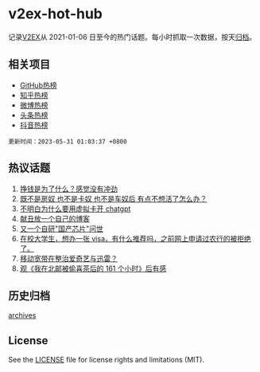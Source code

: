 # v2ex-hot-hub

 记录[V2EX](https://www.v2ex.com/)从 2021-01-06 日至今的热门话题。每小时抓取一次数据，按天[归档](archives)。
 
 ## 相关项目

- [GitHub热榜](https://github.com/lonnyzhang423/github-hot-hub)
- [知乎热榜](https://github.com/lonnyzhang423/zhihu-hot-hub)
- [微博热榜](https://github.com/lonnyzhang423/weibo-hot-hub)
- [头条热榜](https://github.com/lonnyzhang423/toutiao-hot-hub)
- [抖音热榜](https://github.com/lonnyzhang423/douyin-hot-hub)


 `更新时间：2023-05-31 01:03:37 +0800`

## 热议话题

1. [挣钱是为了什么？感觉没有冲劲](https://www.v2ex.com/t/944086)
1. [既不是房奴 也不是卡奴 也不是车奴后 有点不想活了怎么办？](https://www.v2ex.com/t/944264)
1. [不明白为什么要用虚拟卡开 chatgpt](https://www.v2ex.com/t/944112)
1. [献丑放一个自己的博客](https://www.v2ex.com/t/944068)
1. [又一个自研"国产芯片"问世](https://www.v2ex.com/t/944078)
1. [在校大学生，想办一张 visa，有什么推荐吗，之前网上申请过农行的被拒绝了。](https://www.v2ex.com/t/944180)
1. [移动宽带在整治爱奇艺与迅雷？](https://www.v2ex.com/t/944089)
1. [观《我在北邮被偷喜茶后的 161 个小时》后有感](https://www.v2ex.com/t/944085)

## 历史归档

[archives](archives)

## License

See the [LICENSE](LICENSE) file for license rights and limitations (MIT).
